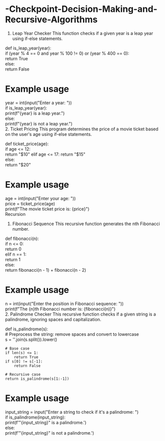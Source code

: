 # -Checkpoint-Decision-Making-and-Recursive-Algorithms


1. Leap Year Checker
This function checks if a given year is a leap year using if-else statements.

def is_leap_year(year):  
    if (year % 4 == 0 and year % 100 != 0) or (year % 400 == 0):  
        return True  
    else:  
        return False  

# Example usage  
year = int(input("Enter a year: "))  
if is_leap_year(year):  
    print(f"{year} is a leap year.")  
else:  
    print(f"{year} is not a leap year.")  
2. Ticket Pricing
This program determines the price of a movie ticket based on the user's age using if-else statements.

def ticket_price(age):  
    if age <= 12:  
        return "$10"  
    elif age <= 17:  
        return "$15"  
    else:  
        return "$20"  

# Example usage  
age = int(input("Enter your age: "))  
price = ticket_price(age)  
print(f"The movie ticket price is: {price}")  
Recursion
1. Fibonacci Sequence
This recursive function generates the nth Fibonacci number.

def fibonacci(n):  
    if n <= 0:  
        return 0  
    elif n == 1:  
        return 1  
    else:  
        return fibonacci(n - 1) + fibonacci(n - 2)  

# Example usage  
n = int(input("Enter the position in Fibonacci sequence: "))  
print(f"The {n}th Fibonacci number is: {fibonacci(n)}")  
2. Palindrome Checker
This recursive function checks if a given string is a palindrome, ignoring spaces and capitalization.

def is_palindrome(s):  
    # Preprocess the string: remove spaces and convert to lowercase  
    s = ''.join(s.split()).lower()  
    
    # Base case  
    if len(s) <= 1:  
        return True  
    if s[0] != s[-1]:  
        return False  
    
    # Recursive case  
    return is_palindrome(s[1:-1])  

# Example usage  
input_string = input("Enter a string to check if it's a palindrome: ")  
if is_palindrome(input_string):  
    print(f'"{input_string}" is a palindrome.')  
else:  
    print(f'"{input_string}" is not a palindrome.')  
